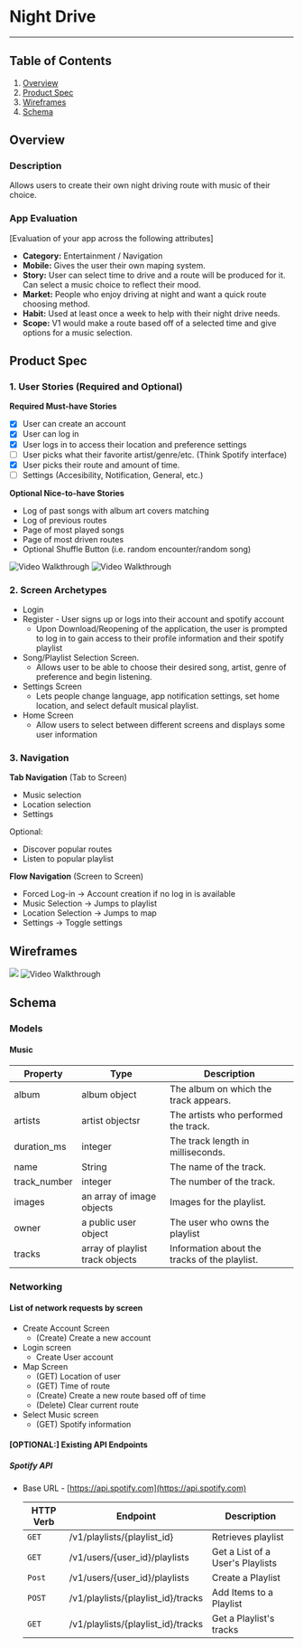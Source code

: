 # Night Drive
_______________

## Table of Contents
1. [Overview](#Overview)
1. [Product Spec](#Product-Spec)
1. [Wireframes](#Wireframes)
2. [Schema](#Schema)


## Overview
### Description
Allows users to create their own night driving route with music of their choice.

### App Evaluation
[Evaluation of your app across the following attributes]
- **Category:** Entertainment / Navigation
- **Mobile:** Gives the user their own maping system.
- **Story:** User can select time to drive and a route will be produced for it. Can select a music choice to reflect their mood.
- **Market:** People who enjoy driving at night and want a quick route choosing method.
- **Habit:** Used at least once a week to help with their night drive needs. 
- **Scope:** V1 would make a route based off of a selected time and give options for a music selection.

## Product Spec

### 1. User Stories (Required and Optional)

**Required Must-have Stories**
- [x] User can create an account
- [x] User can log in
- [x] User logs in to access their location and preference settings
- [ ] User picks what their favorite artist/genre/etc. (Think Spotify interface)
- [x] User picks their route and amount of time.
- [ ] Settings (Accesibility, Notification, General, etc.)

**Optional Nice-to-have Stories**

* Log of past songs with album art covers matching
* Log of previous routes
* Page of most played songs
* Page of most driven routes
* Optional Shuffle Button (i.e. random encounter/random song)

<p float="left"> 
<img src= 'http://g.recordit.co/DN3Rz2OnKG.gif' title='Video Walkthrough' width='' alt='Video Walkthrough' />
<img src= 'http://g.recordit.co/1O5OmCyHVU.gif' title='Video Walkthrough' width='' alt='Video Walkthrough' />
</p>


### 2. Screen Archetypes

* Login
* Register - User signs up or logs into their account and spotify account
   * Upon Download/Reopening of the application, the user is prompted to log in to gain access to their profile information and their spotify playlist
* Song/Playlist Selection Screen.
   * Allows user to be able to choose their desired song, artist, genre of preference and begin listening.
* Settings Screen
   * Lets people change language, app notification settings, set home location, and select default musical playlist.
* Home Screen
   * Allow users to select between different screens and displays some user information

### 3. Navigation

**Tab Navigation** (Tab to Screen)

* Music selection
* Location selection
* Settings

Optional:
* Discover popular routes
* Listen to popular playlist

**Flow Navigation** (Screen to Screen)
* Forced Log-in -> Account creation if no log in is available
* Music Selection -> Jumps to playlist
* Location Selection -> Jumps to map
* Settings -> Toggle settings
## Wireframes

![](https://i.imgur.com/4W0l4i7.jpg)
<img src= 'http://g.recordit.co/4q6FjtiQAM.gif' title='Video Walkthrough' width='' alt='Video Walkthrough' />

## Schema 
### Models
#### Music

   | Property      | Type     | Description |
   | ------------- | -------- | ------------|
   | album      | album object   | The album on which the track appears. |
   | artists        | artist objectsr| The artists who performed the track.  |
   | duration_ms         | 	integer    | 	The track length in milliseconds. |
   | name       | String   | 	The name of the track. |
   | track_number | 	integer   | 	The number of the track.  |
   | images    | 	an array of image objects   | Images for the playlist. |
   | owner     | 	a public user object | The user who owns the playlist |
   | tracks    | 	array of playlist track objects | Information about the tracks of the playlist. |
### Networking
#### List of network requests by screen
   - Create Account Screen
      - (Create) Create a new account
   - Login screen
       - Create User account
   - Map Screen
      - (GET) Location of user
      - (GET) Time of route
      - (Create) Create a new route based off of time
      - (Delete) Clear current route
   - Select Music screen
      - (GET) Spotify information
#### [OPTIONAL:] Existing API Endpoints
##### Spotify API
- Base URL - [https://api.spotify.com](https://api.spotify.com)

   HTTP Verb | Endpoint | Description
   ----------|----------|------------
    `GET`    | 	/v1/playlists/{playlist_id} | Retrieves 	playlist
    `GET`    | 	/v1/users/{user_id}/playlists | Get a List of a User's Playlists
    `Post`    | 	/v1/users/{user_id}/playlists   | 		Create a Playlist
    `POST`    | 	/v1/playlists/{playlist_id}/tracks | 	Add Items to a Playlist |
    |`GET` | 	/v1/playlists/{playlist_id}/tracks | Get a Playlist's tracks
